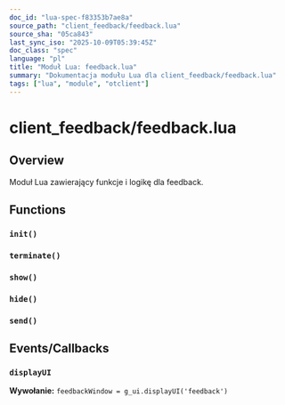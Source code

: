```yaml
---
doc_id: "lua-spec-f83353b7ae8a"
source_path: "client_feedback/feedback.lua"
source_sha: "05ca843"
last_sync_iso: "2025-10-09T05:39:45Z"
doc_class: "spec"
language: "pl"
title: "Moduł Lua: feedback.lua"
summary: "Dokumentacja modułu Lua dla client_feedback/feedback.lua"
tags: ["lua", "module", "otclient"]
---
```


# client_feedback/feedback.lua

## Overview

Moduł Lua zawierający funkcje i logikę dla feedback.

## Functions

### `init()`

### `terminate()`

### `show()`

### `hide()`

### `send()`

## Events/Callbacks

### `displayUI`

**Wywołanie:** `feedbackWindow = g_ui.displayUI('feedback')`
